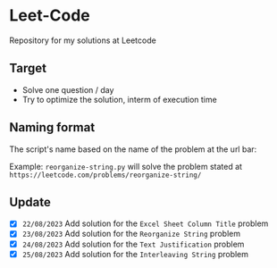 # Leet-Code

Repository for my solutions at Leetcode

## Target

- Solve one question / day
- Try to optimize the solution, interm of execution time

## Naming format

The script's name based on the name of the problem at the url bar:

Example: `reorganize-string.py` will solve the problem stated at `https://leetcode.com/problems/reorganize-string/`

## Update

- [x] `22/08/2023` Add solution for the `Excel Sheet Column Title` problem
- [x] `23/08/2023` Add solution for the `Reorganize String` problem
- [x] `24/08/2023` Add solution for the `Text Justification` problem
- [x] `25/08/2023` Add solution for the `Interleaving String` problem